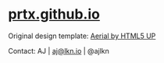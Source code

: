 # [prtx.github.io](prtx.github.io)

Original design template: [Aerial by HTML5 UP](https://html5up.net/aerial)

Contact: AJ | aj@lkn.io | @ajlkn
